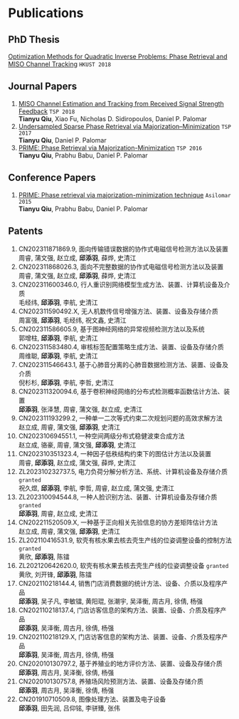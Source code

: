 # Publications

## PhD Thesis

[Optimization Methods for Quadratic Inverse Problems: Phase Retrieval and MISO Channel Tracking](https://lbezone.hkust.edu.hk/bib/991012615563303412) `HKUST 2018`

## Journal Papers

1. [MISO Channel Estimation and Tracking from Received Signal Strength Feedback](https://ieeexplore.ieee.org/abstract/document/8253866) `TSP 2018`<br>**Tianyu Qiu**, Xiao Fu, Nicholas D. Sidiropoulos, Daniel P. Palomar
1. [Undersampled Sparse Phase Retrieval via Majorization–Minimization](https://ieeexplore.ieee.org/abstract/document/8017486) `TSP 2017`<br>**Tianyu Qiu**, Daniel P. Palomar
1. [PRIME: Phase Retrieval via Majorization-Minimization](https://ieeexplore.ieee.org/abstract/document/7499815) `TSP 2016`<br>**Tianyu Qiu**, Prabhu Babu, Daniel P. Palomar

## Conference Papers

1. [PRIME: Phase retrieval via majorization-minimization technique](https://ieeexplore.ieee.org/abstract/document/7421435) `Asilomar 2015`<br>**Tianyu Qiu**, Prabhu Babu, Daniel P. Palomar

## Patents

1. CN202311871869.9, 面向传输错误数据的协作式电磁信号检测方法以及装置<br>周睿, 蒲文强, 赵立成, **邱添羽**, 薛烨, 史清江
1. CN202311868026.3, 面向不完整数据的协作式电磁信号检测方法以及装置<br>周睿, 蒲文强, 赵立成, **邱添羽**, 薛烨, 史清江
1. CN202311600346.0, 行人重识别网络模型生成方法、装置、计算机设备及介质<br>毛经纬, **邱添羽**, 李航, 史清江
1. CN202311590492.X, 无人机数传信号增强方法、装置、设备及存储介质<br>周富强, **邱添羽**, 毛经纬, 祝文鑫, 史清江
1. CN202311586605.9, 基于图神经网络的异常视频检测方法以及系统<br>郭增柱, **邱添羽**, 李航, 史清江
1. CN202311583480.4, 审核标签配置策略生成方法、装置、设备及存储介质<br>周维聪, **邱添羽**, 李航, 史清江
1. CN202311546643.1, 基于心肺音分离的心肺音数据检测方法、装置、设备及介质<br>倪杉杉, **邱添羽**, 李航, 李哲, 史清江
1. CN202311320094.6, 基于卷积神经网络的分布式检测概率函数估计方法、装置<br>**邱添羽**, 张泽慧, 周睿, 蒲文强, 赵立成, 史清江
1. CN202311193299.2, 一种单一二次等式约束二次规划问题的高效求解方法<br>赵立成, 周睿, 蒲文强, **邱添羽**, 史清江
1. CN202310694551.1, 一种空间两级分布式稳健波束合成方法<br>赵立成, 骆豪, 周睿, 蒲文强, **邱添羽**, 史清江
1. CN202310351323.4, 一种因子低秩结构约束下的图估计方法以及装置<br>周睿, **邱添羽**, 赵立成, 蒲文强, 薛烨, 史清江
1. ZL202310232737.5, 电力负荷分解分析方法、系统、计算机设备及存储介质 `granted`<br>祝久煜, **邱添羽**, 李航, 李哲, 周睿, 赵立成, 蒲文强, 史清江
1. ZL202310094544.8, 一种人脸识别方法、装置、计算机设备及存储介质 `granted`<br>**邱添羽**, 周睿, 赵立成, 史清江
1. CN202211520509.X, 一种基于正向相关先验信息的协方差矩阵估计方法<br>赵立成, 周睿, 蒲文强, **邱添羽**, 史清江
1. ZL202110416531.9, 软壳有核水果去核去壳生产线的位姿调整设备的控制方法 `granted`<br>黄欣, **邱添羽**, 陈镭
1. ZL202120642620.0, 软壳有核水果去核去壳生产线的位姿调整设备 `granted`<br>黄欣, 刘开锋, **邱添羽**, 陈镭
1. CN202110218144.4, 销售门店消费数据的统计方法、设备、介质以及程序产品<br>**邱添羽**, 吴子凡, 李敏镭, 黄阳琨, 张潮宇, 吴泽衡, 周古月, 徐倩, 杨强
1. CN202110218137.4, 门店访客信息的架构方法、装置、设备、介质及程序产品<br>**邱添羽**, 吴泽衡, 周古月, 徐倩, 杨强
1. CN202110218129.X, 门店访客信息的架构方法、装置、设备、介质及程序产品<br>**邱添羽**, 吴泽衡, 周古月, 徐倩, 杨强
1. CN202010130797.2, 基于养殖业的地方评价方法、装置、设备及存储介质<br>**邱添羽**, 周古月, 吴泽衡, 徐倩, 杨强
1. CN202010130757.8, 养殖场风险预测方法、装置、设备及存储介质<br>**邱添羽**, 周古月, 吴泽衡, 徐倩, 杨强
1. CN201910710509.8, 图像处理方法、装置及电子设备<br>**邱添羽**, 田先润, 吕仰铭, 李骈臻, 张伟
